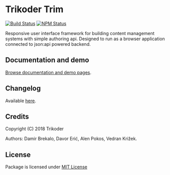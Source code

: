# Trikoder Trim
[![Build Status](https://travis-ci.org/trikoder/trim.svg?branch=master)](https://travis-ci.org/trikoder/trim)
[![NPM Status](https://img.shields.io/npm/v/@trikoder/trim.svg)](https://www.npmjs.com/package/@trikoder/trim)

Responsive user interface framework for building content management systems with simple authoring api.
Designed to run as a browser application connected to json:api powered backend.

## Documentation and demo
[Browse documentation and demo pages](https://trikoder.github.io/trim).

## Changelog
Available [here](https://trikoder.github.io/trim/changelog.html).

## Credits
Copyright (C) 2018 Trikoder

Authors: Damir Brekalo, Davor Erić, Alen Pokos, Vedran Križek.

## License
Package is licensed under [MIT License](./LICENSE)
